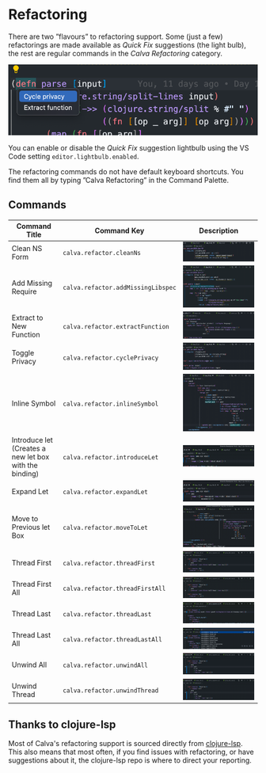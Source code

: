 # Refactoring

There are two ”flavours” to refactoring support. Some (just a few) refactorings are made available as _Quick Fix_ suggestions (the light bulb), the rest are regular commands in the *Calva Refactoring* category.

![](images/refactoring/quick-fix.png)

You can enable or disable the _Quick Fix_ suggestion lightbulb using the VS Code setting `editor.lightbulb.enabled`.

The refactoring commands do not have default keyboard shortcuts. You find them all by typing ”Calva Refactoring” in the Command Palette.

## Commands

Command Title | Command Key | Description
------------- | ----------- | -----------
Clean NS Form | `calva.refactor.cleanNs` | ![](images/refactoring/cleanNs.gif)
Add Missing Require | `calva.refactor.addMissingLibspec` | ![](images/refactoring/addMissingLibspec.gif)
Extract to New Function | `calva.refactor.extractFunction` | ![](images/refactoring/extractFunction.gif)
Toggle Privacy | `calva.refactor.cyclePrivacy` | ![](images/refactoring/cyclePrivacy.gif)
Inline Symbol | `calva.refactor.inlineSymbol` | ![](images/refactoring/inlineSymbol.gif)
Introduce let (Creates a new let box with the binding) | `calva.refactor.introduceLet` | ![](images/refactoring/introduceLet.gif)
Expand Let | `calva.refactor.expandLet` | ![](images/refactoring/expandLet.gif)
Move to Previous let Box | `calva.refactor.moveToLet` | ![](images/refactoring/moveToLet.gif)
Thread First | `calva.refactor.threadFirst` | ![](images/refactoring/threadFirst.gif)
Thread First All | `calva.refactor.threadFirstAll` | ![](images/refactoring/threadFirstAll.gif)
Thread Last | `calva.refactor.threadLast` | ![](images/refactoring/threadLast.gif)
Thread Last All | `calva.refactor.threadLastAll` | ![](images/refactoring/threadLastAll.gif)
Unwind All | `calva.refactor.unwindAll` | ![](images/refactoring/unwindAll.gif)
Unwind Thread | `calva.refactor.unwindThread` | ![](images/refactoring/unwindThread.gif)

## Thanks to clojure-lsp

Most of Calva's refactoring support is sourced directly from [clojure-lsp](https://github.com/snoe/clojure-lsp). This also means that most often, if you find issues with refactoring, or have suggestions about it, the clojure-lsp repo is where to direct your reporting.